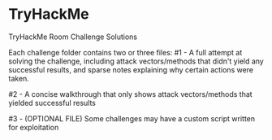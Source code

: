 # TryHackMe
TryHackMe Room Challenge Solutions

Each challenge folder contains two or three files:
  #1 - A full attempt at solving the challenge, including attack vectors/methods that didn't yield any successful results, and sparse notes explaining
       why certain actions were taken.

  #2 - A concise walkthrough that only shows attack vectors/methods that yielded successful results

  #3 - (OPTIONAL FILE) Some challenges may have a custom script written for exploitation
       
